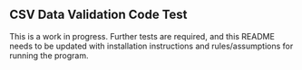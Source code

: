 ## CSV Data Validation Code Test

This is a work in progress. Further tests are required, and this README needs to be updated with installation instructions and rules/assumptions for running the program.
